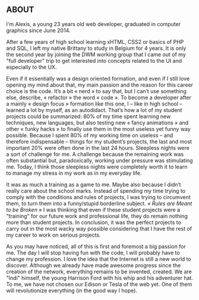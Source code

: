 ## ABOUT
I'm Alexis, a young 23 years old web developer, graduated in computer graphics since June 2014.

After a few years of high school learning xHTML, CSS2 or basics of PHP and SQL, I left my native Brittany to study in Belgium for 4 years.
It is only the second year by joining the DWM working group that I came out of my "full developer" trip to get interested into concepts related to the UI and especially to the UX.

Even if it essentially was a design oriented formation, and even if I still love opening my mind about that, my main passion and the reason for this career choice is the code. It’s a bit « nerd » to say that, but I can’t use something else, describe, « refactor » the word « code ».
To become a developer after a mainly « design focus » formation like this one, I – like in high school – learned a lot by myself, as an autodidact.
That’s how a lot of my student projects could be summarized: 80% of my time spent learning new techniques, new languages, but also testing new « fancy animations » and other « funky hacks » to finally use them in the most useless yet funny way possible.
Because I spent 80% of my working time on useless – and therefore indispensable – things for my student’s projects, the last and most important 20% were often done in the last 24 hours.
Sleepless nights were a sort of challenge for me. A challenge because the remaining work was often substantial but, paradoxically, working under pressure was stimulating me.
Today, I think those sleepless nights were completely worth it to learn to manage my stress in my work as in my everyday life.

It was as much a training as a game to me. Maybe also because I didn’t really care about the school marks. Instead of spending my time trying to comply with the conditions and rules of projects, I was trying to circumvent them, to turn them into a funny/stupid borderline subject.
_« Rules are Meant to be Broken »_
I was thinking that even if these student projects were a "training" for our future work and professional life, they do remain nothing more than student projects.
In conclusion, it was the perfect projects to carry out in the most wacky way possible considering that I have the rest of my career to work on serious projects.


As you may have noticed, all of this is first and foremost a big passion for me. The day I will stop having fun with the code, I will probably have to change my profession.
I love the idea that the Internet is still a new world to discover. Although we already have made awesome progress since the creation of the network, everything remains to be invented, created. We are "Indi" himself, the young Harrison Ford with his whip and his adventurer hat.
To me, we have not chosen our Edison or Tesla of the web yet. One of them will revolutionize everything (in the good way I hope).




